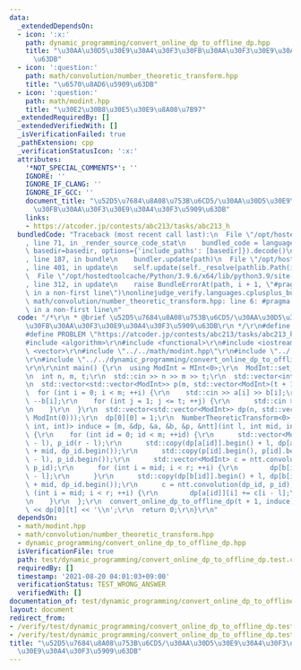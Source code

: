 ```yaml
---
data:
  _extendedDependsOn:
  - icon: ':x:'
    path: dynamic_programming/convert_online_dp_to_offline_dp.hpp
    title: "\u30AA\u30D5\u30E9\u30A4\u30F3\u30FB\u30AA\u30F3\u30E9\u30A4\u30F3\u5909\
      \u63DB"
  - icon: ':question:'
    path: math/convolution/number_theoretic_transform.hpp
    title: "\u6570\u8AD6\u5909\u63DB"
  - icon: ':question:'
    path: math/modint.hpp
    title: "\u30E2\u30B8\u30E5\u30E9\u8A08\u7B97"
  _extendedRequiredBy: []
  _extendedVerifiedWith: []
  _isVerificationFailed: true
  _pathExtension: cpp
  _verificationStatusIcon: ':x:'
  attributes:
    '*NOT_SPECIAL_COMMENTS*': ''
    IGNORE: ''
    IGNORE_IF_CLANG: ''
    IGNORE_IF_GCC: ''
    document_title: "\u52D5\u7684\u8A08\u753B\u6CD5/\u30AA\u30D5\u30E9\u30A4\u30F3\
      \u30FB\u30AA\u30F3\u30E9\u30A4\u30F3\u5909\u63DB"
    links:
    - https://atcoder.jp/contests/abc213/tasks/abc213_h
  bundledCode: "Traceback (most recent call last):\n  File \"/opt/hostedtoolcache/Python/3.9.6/x64/lib/python3.9/site-packages/onlinejudge_verify/documentation/build.py\"\
    , line 71, in _render_source_code_stat\n    bundled_code = language.bundle(stat.path,\
    \ basedir=basedir, options={'include_paths': [basedir]}).decode()\n  File \"/opt/hostedtoolcache/Python/3.9.6/x64/lib/python3.9/site-packages/onlinejudge_verify/languages/cplusplus.py\"\
    , line 187, in bundle\n    bundler.update(path)\n  File \"/opt/hostedtoolcache/Python/3.9.6/x64/lib/python3.9/site-packages/onlinejudge_verify/languages/cplusplus_bundle.py\"\
    , line 401, in update\n    self.update(self._resolve(pathlib.Path(included), included_from=path))\n\
    \  File \"/opt/hostedtoolcache/Python/3.9.6/x64/lib/python3.9/site-packages/onlinejudge_verify/languages/cplusplus_bundle.py\"\
    , line 312, in update\n    raise BundleErrorAt(path, i + 1, \"#pragma once found\
    \ in a non-first line\")\nonlinejudge_verify.languages.cplusplus_bundle.BundleErrorAt:\
    \ math/convolution/number_theoretic_transform.hpp: line 6: #pragma once found\
    \ in a non-first line\n"
  code: "/*\r\n * @brief \u52D5\u7684\u8A08\u753B\u6CD5/\u30AA\u30D5\u30E9\u30A4\u30F3\
    \u30FB\u30AA\u30F3\u30E9\u30A4\u30F3\u5909\u63DB\r\n */\r\n#define IGNORE\r\n\
    #define PROBLEM \"https://atcoder.jp/contests/abc213/tasks/abc213_h\"\r\n\r\n\
    #include <algorithm>\r\n#include <functional>\r\n#include <iostream>\r\n#include\
    \ <vector>\r\n#include \"../../math/modint.hpp\"\r\n#include \"../../math/convolution/number_theoretic_transform.hpp\"\
    \r\n#include \"../../dynamic_programming/convert_online_dp_to_offline_dp.hpp\"\
    \r\n\r\nint main() {\r\n  using ModInt = MInt<0>;\r\n  ModInt::set_mod(998244353);\r\
    \n  int n, m, t;\r\n  std::cin >> n >> m >> t;\r\n  std::vector<int> a(m), b(m);\r\
    \n  std::vector<std::vector<ModInt>> p(m, std::vector<ModInt>(t + 1, 0));\r\n\
    \  for (int i = 0; i < m; ++i) {\r\n    std::cin >> a[i] >> b[i];\r\n    --a[i];\
    \ --b[i];\r\n    for (int j = 1; j <= t; ++j) {\r\n      std::cin >> p[i][j];\r\
    \n    }\r\n  }\r\n  std::vector<std::vector<ModInt>> dp(n, std::vector(t + 1,\
    \ ModInt(0)));\r\n  dp[0][0] = 1;\r\n  NumberTheoreticTransform<0> ntt;\r\n  std::function<void(int,\
    \ int, int)> induce = [m, &dp, &a, &b, &p, &ntt](int l, int mid, int r) -> void\
    \ {\r\n    for (int id = 0; id < m; ++id) {\r\n      std::vector<ModInt> dp_id(mid\
    \ - l), p_id(r - l);\r\n      std::copy(dp[a[id]].begin() + l, dp[a[id]].begin()\
    \ + mid, dp_id.begin());\r\n      std::copy(p[id].begin(), p[id].begin() + (r\
    \ - l), p_id.begin());\r\n      std::vector<ModInt> c = ntt.convolution(dp_id,\
    \ p_id);\r\n      for (int i = mid; i < r; ++i) {\r\n        dp[b[id]][i] += c[i\
    \ - l];\r\n      }\r\n      std::copy(dp[b[id]].begin() + l, dp[b[id]].begin()\
    \ + mid, dp_id.begin());\r\n      c = ntt.convolution(dp_id, p_id);\r\n      for\
    \ (int i = mid; i < r; ++i) {\r\n        dp[a[id]][i] += c[i - l];\r\n      }\r\
    \n    }\r\n  };\r\n  convert_online_dp_to_offline_dp(t + 1, induce);\r\n  std::cout\
    \ << dp[0][t] << '\\n';\r\n  return 0;\r\n}\r\n"
  dependsOn:
  - math/modint.hpp
  - math/convolution/number_theoretic_transform.hpp
  - dynamic_programming/convert_online_dp_to_offline_dp.hpp
  isVerificationFile: true
  path: test/dynamic_programming/convert_online_dp_to_offline_dp.test.cpp
  requiredBy: []
  timestamp: '2021-08-20 04:01:03+09:00'
  verificationStatus: TEST_WRONG_ANSWER
  verifiedWith: []
documentation_of: test/dynamic_programming/convert_online_dp_to_offline_dp.test.cpp
layout: document
redirect_from:
- /verify/test/dynamic_programming/convert_online_dp_to_offline_dp.test.cpp
- /verify/test/dynamic_programming/convert_online_dp_to_offline_dp.test.cpp.html
title: "\u52D5\u7684\u8A08\u753B\u6CD5/\u30AA\u30D5\u30E9\u30A4\u30F3\u30FB\u30AA\u30F3\
  \u30E9\u30A4\u30F3\u5909\u63DB"
---
```

